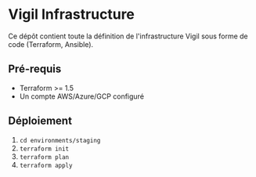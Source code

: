 # Vigil Infrastructure

Ce dépôt contient toute la définition de l'infrastructure Vigil sous forme de code (Terraform, Ansible).

## Pré-requis
- Terraform >= 1.5
- Un compte AWS/Azure/GCP configuré

## Déploiement
1.  `cd environments/staging`
2.  `terraform init`
3.  `terraform plan`
4.  `terraform apply`
